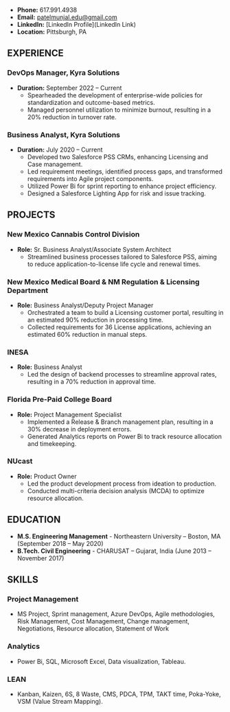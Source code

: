 * **Phone:** 617.991.4938
* **Email:** patelmunjal.edu@gmail.com
* **LinkedIn:** [LinkedIn Profile](LinkedIn Link)
* **Location:** Pittsburgh, PA

## EXPERIENCE

### DevOps Manager, Kyra Solutions
* **Duration:** September 2022 – Current
  - Spearheaded the development of enterprise-wide policies for standardization and outcome-based metrics.
  - Managed personnel utilization to minimize burnout, resulting in a 20% reduction in turnover rate.

### Business Analyst, Kyra Solutions
* **Duration:** July 2020 – Current
  - Developed two Salesforce PSS CRMs, enhancing Licensing and Case management.
  - Led requirement meetings, identified process gaps, and transformed requirements into Agile project components.
  - Utilized Power Bi for sprint reporting to enhance project efficiency.
  - Designed a Salesforce Lighting App for risk and issue tracking.

## PROJECTS

### New Mexico Cannabis Control Division
* **Role:** Sr. Business Analyst/Associate System Architect
  - Streamlined business processes tailored to Salesforce PSS, aiming to reduce application-to-license life cycle and renewal times.

### New Mexico Medical Board & NM Regulation & Licensing Department
* **Role:** Business Analyst/Deputy Project Manager
  - Orchestrated a team to build a Licensing customer portal, resulting in an estimated 90% reduction in processing time.
  - Collected requirements for 36 License applications, achieving an estimated 60% reduction in manual steps.

### INESA
* **Role:** Business Analyst
  - Led the design of backend processes to streamline approval rates, resulting in a 70% reduction in approval time.

### Florida Pre-Paid College Board
* **Role:** Project Management Specialist
  - Implemented a Release & Branch management plan, resulting in a 30% decrease in deployment errors.
  - Generated Analytics reports on Power Bi to track resource allocation and timekeeping.

### NUcast
* **Role:** Product Owner
  - Led the product development process from ideation to production.
  - Conducted multi-criteria decision analysis (MCDA) to optimize resource allocation.

## EDUCATION

* **M.S. Engineering Management** - Northeastern University – Boston, MA (September 2018 – May 2020)
* **B.Tech. Civil Engineering** - CHARUSAT – Gujarat, India (June 2013 – November 2017)

## SKILLS

### Project Management
* MS Project, Sprint management, Azure DevOps, Agile methodologies, Risk Management, Cost Management, Change management, Negotiations, Resource allocation, Statement of Work

### Analytics
* Power Bi, SQL, Microsoft Excel, Data visualization, Tableau.

### LEAN
* Kanban, Kaizen, 6S, 8 Waste, CMS, PDCA, TPM, TAKT time, Poka-Yoke, VSM (Value Stream Mapping).
